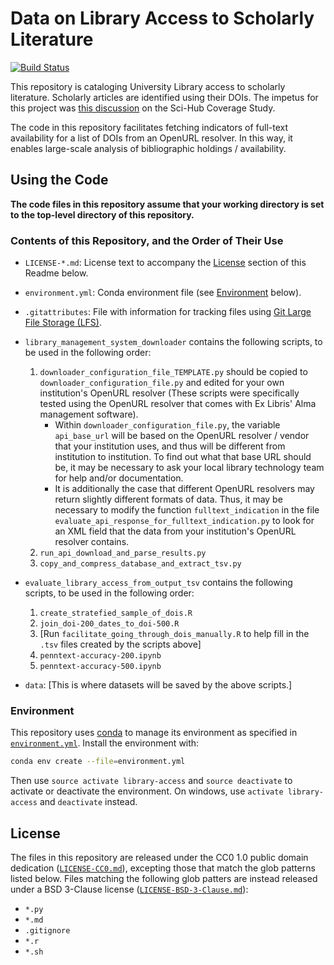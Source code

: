 # Data on Library Access to Scholarly Literature

[![Build Status](https://travis-ci.org/greenelab/library-access.svg?branch=master)](https://travis-ci.org/greenelab/library-access)

This repository is cataloging University Library access to scholarly literature.
Scholarly articles are identified using their DOIs.
The impetus for this project was [this discussion](https://github.com/greenelab/scihub-manuscript/issues/21 "Potential followup: comparison to authorized access") on the Sci-Hub Coverage Study.

The code in this repository facilitates fetching indicators of full-text availability for a list of DOIs from an OpenURL resolver. In this way, it enables large-scale analysis of bibliographic holdings / availability.

## Using the Code

**The code files in this repository assume that your working directory is set to the top-level directory of this repository.**

### Contents of this Repository, and the Order of Their Use

- `LICENSE-*.md`: License text to accompany the [License](#License) section of this Readme below.
- `environment.yml`: Conda environment file (see [Environment](#environment) below).
- `.gitattributes`: File with information for tracking files using [Git Large File Storage (LFS)](https://git-lfs.github.com/).
- `library_management_system_downloader` contains the following scripts, to be used in the following order:
	1. `downloader_configuration_file_TEMPLATE.py` should be copied to `downloader_configuration_file.py` and edited for your own institution's OpenURL resolver (These scripts were specifically tested using the OpenURL resolver that comes with Ex Libris' Alma management software).
		- Within `downloader_configuration_file.py`, the variable `api_base_url` will be based on the OpenURL resolver / vendor that your institution uses, and thus will be different from institution to institution. To find out what that base URL should be, it may be necessary to ask your local library technology team for help and/or documentation.
		- It is additionally the case that different OpenURL resolvers may return slightly different formats of data. Thus, it may be necessary to modify the function `fulltext_indication` in the file `evaluate_api_response_for_fulltext_indication.py` to look for an XML field that the data from your institution's OpenURL resolver contains.
	1. `run_api_download_and_parse_results.py`
	1. `copy_and_compress_database_and_extract_tsv.py`
- `evaluate_library_access_from_output_tsv` contains the following scripts, to be used in the following order:
	1. `create_stratefied_sample_of_dois.R`
	1. `join_doi-200_dates_to_doi-500.R`
	1. \[Run `facilitate_going_through_dois_manually.R` to help fill in the `.tsv` files created by the scripts above\]
	1. `penntext-accuracy-200.ipynb`
	1. `penntext-accuracy-500.ipynb`

- `data`: \[This is where datasets will be saved by the above scripts.\]

### Environment

This repository uses [conda](http://conda.pydata.org/docs/) to manage its environment as specified in [`environment.yml`](environment.yml).
Install the environment with:

```sh
conda env create --file=environment.yml
```

Then use `source activate library-access` and `source deactivate` to activate or deactivate the environment.
On windows, use `activate library-access` and `deactivate` instead.

## License

The files in this repository are released under the CC0 1.0 public domain dedication ([`LICENSE-CC0.md`](LICENSE-CC0.md)), excepting those that match the glob patterns listed below.
Files matching the following glob patters are instead released under a BSD 3-Clause license ([`LICENSE-BSD-3-Clause.md`](LICENSE-BSD-3-Clause.md)):

- `*.py`
- `*.md`
- `.gitignore`
- `*.r`
- `*.sh`
